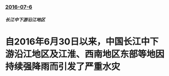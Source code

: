 ### [2016-07-6](/news/2016/07/6/index.md)

##### 长江中下游沿江地区
# 自2016年6月30日以来，中国长江中下游沿江地区及江淮、西南地区东部等地因持续强降雨而引发了严重水灾



